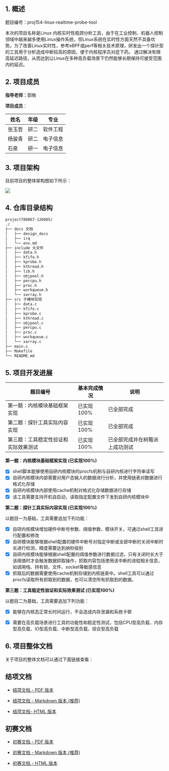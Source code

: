 ## 1. 概述

题目编号：proj154-linux-realtime-probe-tool

本次的项目名称是Linux 内核实时性瓶颈分析工具，由于在工业控制、机器人控制领域中越来越多使用Linux操作系统，但Linux系统在实时性方面天然不具备优势。为了改善Linux实时性，参考eBPF或perf等相关技术原理，研发出一个探针型的工具用于分析造成中断较高的原因，便于内核程序员对症下药。 通过解决有限高延迟路径，从而达到让Linux在多种高负载场景下仍然能够长期保持可接受范围内的延迟。

## 2. 项目成员

**指导老师**：郭皓

**项目成员**：

| 姓名   | 年级 | 专业     |
| ------ | ---- | -------- |
| 张玉哲 | 研二 | 软件工程 |
| 杨骏青 | 研二 | 电子信息 |
| 石泉   | 研一 | 电子信息 |

## 3. 项目架构

目前项目的整体架构图如下所示：

![](https://blog-picture-bed1.oss-cn-hangzhou.aliyuncs.com/image-20220815220855270.png)

## 4. 仓库目录结构

```sh
project788067-126085/
./
├── docs 文档
│   ├── design_docs
│   ├── irq
│   └── env.md
├── include 头文件
│   ├── data.h
│   ├── kfifo.h
│   ├── kprobe.h
│   ├── kthread.h
│   ├── lib.h
│   ├── objpool.h
│   ├── percpu.h
│   ├── proc.h
│   ├── workqueue.h
│   └── xarray.h
├── src	子模块实现
│   ├── data.c
│   ├── kfifo.c
│   ├── kprobe.c
│   ├── kthread.c
│   ├── objpool.c
│   ├── percpu.c
│   ├── proc.c
│   ├── workqueue.c
│   └── xarray.c
├── main.c
├── Makefile
└── README.md
```



## 5. 项目开发进展

| 题目编号                             | 基本完成情况 | 说明                           |
| ------------------------------------ | ------------ | ------------------------------ |
| 第一题：内核模块基础框架实现         | 已实现100%   | 已全部完成                     |
| 第二题：探针工具实际内容实现         | 已实现100%   | 已全部完成                     |
| 第三题：工具稳定性验证和实际效果测试 | 已实现100%   | 已全部完成并在树莓派上成功测试 |

**第一题：内核模块基础框架实现 (已实现100%)**

- [x] shell脚本能够使用自研内核模块的procfs机制与自研内核进行字符串读写
- [x] 自研内核模块内部需要对用户态输入的数据进行分析，并使用链表对数据进行格式化存储
- [x] 自研内核模块内部使用cache机制对格式化存储数据进行存储
- [x] 该工具需要支持开机自启动，读取指定配置文件下发到自研内核模块中

**第二题：探针工具实际内容实现 (已实现100%)**

以题目一为基础，工具需要追加下列功能：

- [x] 自研内核模块增加硬件中断号参数、阈值参数、模块开关，可通过shell工具进行配置和修改
- [x] 自研模块能够根据shell配置的硬件中断号对指定中断或全部中断的关闭中断时长进行检测，精度需要达到纳秒级别
- [x] 自研内核模块能够根据shell配置的阈值参数进行数据过滤，只有关闭时长大于该阈值时才会触发数据抓取操作，抓取内容包括使用该中断的进程相关信息，如调用栈、持有锁、文件、socket等敏感信息
- [x] 抓取后的数据需要使用cache机制存储到内核链表中。shell工具可以通过procfs读取所有抓取到的数据，也可以清空所有抓取到的数据。

**第三题：工具稳定性验证和实际效果测试 (已实现100%)**

以题目二为基础，工具需要追加下列功能：

- [x] 能够在内核态正常长时间运行，不会造成内存泄漏和系统卡顿
- [x] 需要在高负载场景进行工具的功能性和稳定性测试，包括CPU型高负载、内存型高负载、IO型高负载、中断型高负载、综合型高负载


## 6. 项目整体文档

关于项目的整体文档可以通过下面链接查看：

## 结项文档

- [结项文档 - PDF 版本 ](https://gitlab.eduxiji.net/vegeta/project788067-126085/-/blob/master/docs/design_docs/%E7%BB%93%E9%A1%B9%E6%96%87%E6%A1%A3.pdf)

- [结项文档 - Markdown 版本 (推荐) ](https://gitlab.eduxiji.net/vegeta/project788067-126085/-/blob/master/docs/design_docs/%E7%BB%93%E9%A1%B9%E6%96%87%E6%A1%A3.md)

- [结项文档- HTML 版本 ](https://gitlab.eduxiji.net/vegeta/project788067-126085/-/blob/master/docs/design_docs/%E7%BB%93%E9%A1%B9%E6%96%87%E6%A1%A3.html)

## 初赛文档

- [初赛文档 - PDF 版本 ](https://gitlab.eduxiji.net/vegeta/project788067-126085/-/blob/master/docs/design_docs/%E5%88%9D%E8%B5%9B%E6%96%87%E6%A1%A3.pdf)

- [初赛文档 - Markdown 版本 (推荐) ](https://gitlab.eduxiji.net/vegeta/project788067-126085/-/blob/master/docs/design_docs/%E5%88%9D%E8%B5%9B%E6%96%87%E6%A1%A3.md)

- [初赛文档 - HTML 版本 ](https://gitlab.eduxiji.net/vegeta/project788067-126085/-/blob/master/docs/design_docs/%E5%88%9D%E8%B5%9B%E6%96%87%E6%A1%A3.html)


